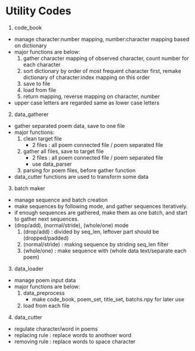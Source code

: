 # Utility Codes

1. code_book
- manage character:number mapping, number:character mapping based on dictionary
- major functions are below:
	1. gather character mapping of observed character, count number for each character
	2. sort dictionary by order of most frequent character first, remake dictionary of character:index mapping on this order
	2. save to file
	3. load from file
	4. return mapping, reverse mapping on character, number
- upper case letters are regarded same as lower case letters

2. data_gatherer
- gather separated poem data, save to one file
- major functions:
	1. clean target file
		- 2 files : all poem connected file / poem separated file
	2. gather all files, save to target file
		- 2 files : all poem connected file / poem separated file
		- use data_parser
	3. parsing for poem files, before gather function
- data_cutter functions are used to transform some data

3. batch maker
- manage sequence and batch creation
- make sequences by following mode, and gather sequences iteratively.
- if enough sequences are gathered, make them as one batch, and start to gather next sequences.
- (drop/add), (normal/stride), (whole/one) mode
	1. (drop/add) : divided by seq_len, leftover part should be (dropped/padded)
	2. (normal/stride) : making sequence by striding seq_len filter
	3. (whole/one) : make sequence with (whole data text/separate each poem)

3. data_loader
- manage poem input data
- major functions are below:
	1. data_preprocess
		- make code_book, poem_set, title_set, batchs.npy for later use
	2. load from each file

4. data_cutter
- regulate character/word in poems
- replacing rule : replace words to anothoer word
- removing rule : replace words to space character
